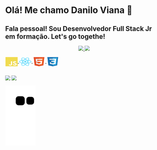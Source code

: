 # Olá! Me chamo Danilo Viana :love_you_gesture:
## Fala pessoal!  Sou Desenvolvedor Full Stack Jr em formação. Let's go togethe!
<div align="center">
  <a href="https://github.com/danilovviana">
  <img height="180em" src="https://github-readme-stats.vercel.app/api?username=danilovviana&show_icons=true&theme=default&include_all_commits=true&count_private=true"/>
  <img height="180em" src="https://github-readme-stats.vercel.app/api/top-langs/?username=danilovviana&layout=compact&langs_count=7&theme=default"/>
</div>
<div style="display: inline_block"><br>
  <img align="center" alt="dam-Js" height="30" width="40" src="https://raw.githubusercontent.com/devicons/devicon/master/icons/javascript/javascript-plain.svg">
  <img align="center" alt="dam-React" height="30" width="40" src="https://raw.githubusercontent.com/devicons/devicon/master/icons/react/react-original.svg">
  <img align="center" alt="dam-HTML" height="30" width="40" src="https://raw.githubusercontent.com/devicons/devicon/master/icons/html5/html5-original.svg">
  <img align="center" alt="dam-CSS" height="30" width="40" src="https://raw.githubusercontent.com/devicons/devicon/master/icons/css3/css3-original.svg">
</div>
  
  ##
 
<div> 
  <a href = "mailto:danilovviana@gmail.com"><img src="https://img.shields.io/badge/-Gmail-%23333?style=for-the-badge&logo=gmail&logoColor=white" target="_blank"></a>
  <a href="https://www.linkedin.com/in/danilo-viana-44b251221/" target="_blank"><img src="https://img.shields.io/badge/-LinkedIn-%230077B5?style=for-the-badge&logo=linkedin&logoColor=white" target="_blank"></a> 
  
  
  ![Snake animation](https://github.com/rafaballerini/rafaballerini/blob/output/github-contribution-grid-snake.svg)
 
</div>
